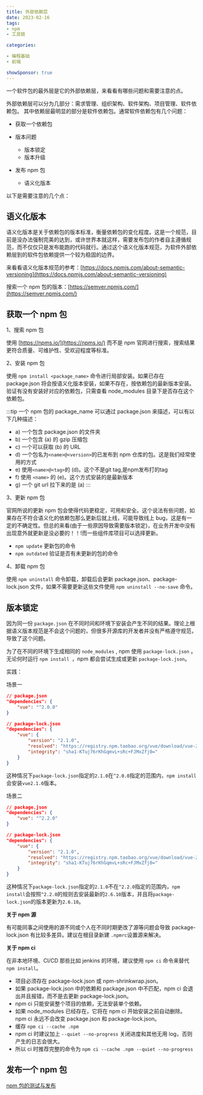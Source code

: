 ```yaml
---
title: 外部依赖层
date: 2023-02-16
tags:
- npm
- 工具链

categories:

- 编程基础
- 前端

showSponsor: true
---
```




一个软件包的最外层是它的外部依赖层，来看看有哪些问题和需要注意的点。

外部依赖层可以分为几部分：需求管理、组织架构、软件架构、项目管理、软件依赖包。 其中依赖层最明显的部分是软件依赖包。通常软件依赖包有几个问题：

- 获取一个依赖包

- 版本问题
  - 版本锁定
  - 版本升级

- 发布 npm 包
  - 语义化版本

以下是需要注意的几个点：



 ## 语义化版本

语义化版本是关于依赖包的版本标准，衡量依赖包的变化程度。这是一个规范，目前是没办法强制完美的达到，或许世界本就这样，需要发布包的作者自主遵循规范，而不仅仅只是发布能跑的代码就行。通过这个语义化版本规范，为软件外部依赖层到的软件包依赖提供一个较为稳固的边界。

来看看语义化版本规范的参考：[https://docs.npmjs.com/about-semantic-versioning](https://docs.npmjs.com/about-semantic-versioning)

搜索一个 npm 包的版本：[https://semver.npmjs.com/](https://semver.npmjs.com/)



## 获取一个 npm 包

1、搜索 npm 包

使用 [https://npms.io/](https://npms.io/) 而不是 npm 官网进行搜索，搜索结果更符合质量、可维护性、受欢迎程度等标准。

2、安装 npm 包

使用 `npm install <package_name>`  命令进行局部安装。如果已存在 package.json 将会按语义化版本安装，如果不存在，按依赖包的最新版本安装。验证有没有安装好对应的依赖包，只需查看 node_modules 目录下是否存在这个依赖包。

:::tip
一个 npm 包的 package_name 可以通过 package.json 来描述，可以有以下几种描述：

- a) 一个包含 package.json 的文件夹
- b) 一个包含 (a) 的 gzip 压缩包
- c) 一个可以获取 (b) 的 URL
- d) 一个包名为`<name>@<version>`的已发布到 npm 仓库的包。这是我们经常使用的方式
- e) 使用`<name>@<tag>`的 (d)。这个不是git tag,是npm发布打的tag
- f) 使用 `<name>` 的 (e)。这个方式安装的是最新版本
- g) 一个 git url 拉下来的是 (a)
:::

3、更新 npm 包

官网所说的更新 npm 包会使得代码更稳定，可用和安全。这个说法有些问题，如果存在不符合语义化的依赖包那么更新后就上线，可能导致线上 bug，这是有一定的不确定性。但总的来看(由于一些原因导致需要版本锁定)，在业务开发中没有出现意外就更新是没必要的！！!而一些组件库项目可以选择更新。

- `npm update`  更新包的命令
- `npm outdated` 验证是否有未更新的包的命令

4、卸载 npm 包

使用 `npm uninstall` 命令卸载，卸载后会更新 package.json、package-lock.json 文件，如果不需要更新这些文件使用 `npm uninstall --no-save` 命令。

## 版本锁定

因为同一份 `package.json` 在不同时间和环境下安装会产生不同的结果。理论上根据语义版本规范是不会这个问题的，但很多开源库的开发者并没有严格遵守规范，导致了这个问题。

为了在不同的环境下生成相同的 `node_modules` , npm 使用 `package-lock.json` 。无论何时运行 `npm install `，npm 都会尝试生成或更新 `package-lock.json`。

实践：

场景一

```json
// package.json
"dependencies": {
	"vue": "^2.0.0"
}

// package-lock.json
"dependencies": {
	"vue": {
		"version": "2.1.0",
		"resolved": "https://registry.npm.taobao.org/vue/download/vue-2.1.0.tgz",
		"integrity": "sha1-KTuj76rKhGqmvL+sRc+FJMxZfj0="
	}
}
```

这种情况下`package-lock.json`指定的`2.1.0`在`^2.0.0`指定的范围内，`npm install`会安装`vue2.1.0`版本。

场景二

```json
// package.json
"dependencies": {
	"vue": "^2.2.0"
}

// package-lock.json
"dependencies": {
	"vue": {
		"version": "2.1.0",
		"resolved": "https://registry.npm.taobao.org/vue/download/vue-2.1.0.tgz",
		"integrity": "sha1-KTuj76rKhGqmvL+sRc+FJMxZfj0="
	}
}
```

这种情况下`package-lock.json`指定的`2.1.0`不在`^2.2.0`指定的范围内，`npm install`会按照`^2.2.0`的规则去安装最新的`2.6.10`版本，并且将`package-lock.json`的版本更新为`2.6.10`。



**关于 npm 源**

有可能同事之间使用的源不同或个人在不同时期更改了源等问题会导致 package-lock.json 有比较多差异。建议在根目录新建 `.npmrc`设置源来解决。



**关于 npm ci**

在非本地环境、CI/CD 那些比如 jenkins 的环境，建议使用 `npm ci` 命令来替代 `npm install`。

- 项目必须存在 package-lock.json 或 npm-shrinkwrap.json。
- 如果 package-lock.json 中的依赖和 package.json 中不匹配，npm ci 会退出并且报错，而不是去更新 package-lock.json。
- npm ci 只能安装整个项目的依赖，无法安装单个依赖。
- 如果 node_modules 已经存在，它将在 npm ci 开始安装之前自动删除。
  npm ci 永远不会改变 package.json 和 package-lock.json。
- 缓存 `npm ci --cache .npm`
- npm ci 时建议加上 `--quiet --no-progress` 关闭进度和其他无用 log，否则产生的日志会很大。
- 所以 ci 时推荐完整的命令为 `npm ci --cache .npm --quiet --no-progress`



## 发布一个 npm 包

[npm 包的测试与发布](../前端/npm包的测试与发布.html)
























